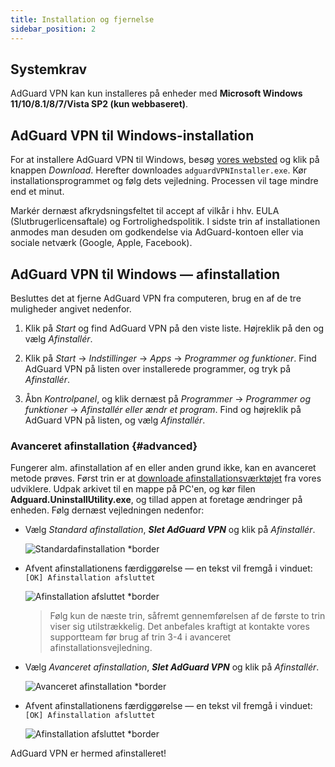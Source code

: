 ```yaml
---
title: Installation og fjernelse
sidebar_position: 2
---
```


## Systemkrav

AdGuard VPN kan kun installeres på enheder med **Microsoft Windows 11/10/8.1/8/7/Vista SP2 (kun webbaseret)**.

## AdGuard VPN til Windows-installation

For at installere AdGuard VPN til Windows, besøg [vores websted](https://adguard-vpn.com/welcome.html) og klik på knappen *Download*. Herefter downloades `adguardVPNInstaller.exe`. Kør installationsprogrammet og følg dets vejledning. Processen vil tage mindre end et minut.

Markér dernæst afkrydsningsfeltet til accept af vilkår i hhv. EULA (Slutbrugerlicensaftale) og Fortrolighedspolitik. I sidste trin af installationen anmodes man desuden om godkendelse via AdGuard-kontoen eller via sociale netværk (Google, Apple, Facebook).

## AdGuard VPN til Windows — afinstallation

Besluttes det at fjerne AdGuard VPN fra computeren, brug en af de tre muligheder angivet nedenfor.

1. Klik på *Start* og find AdGuard VPN på den viste liste. Højreklik på den og vælg *Afinstallér*.

2. Klik på *Start* → *Indstillinger* → *Apps* → *Programmer og funktioner*. Find AdGuard VPN på listen over installerede programmer, og tryk på *Afinstallér*.

3. Åbn *Kontrolpanel*, og klik dernæst på *Programmer* → *Programmer og funktioner* → *Afinstallér eller ændr et program*. Find og højreklik på AdGuard VPN på listen, og vælg *Afinstallér*.

### Avanceret afinstallation {#advanced}

Fungerer alm. afinstallation af en eller anden grund ikke, kan en avanceret metode prøves. Først trin er at [downloade afinstallationsværktøjet](https://cdn.adtidy.org/distr/windows/Uninstall_Utility.zip) fra vores udviklere. Udpak arkivet til en mappe på PC'en, og kør filen **Adguard.UninstallUtility.exe**, og tillad appen at foretage ændringer på enheden. Følg dernæst vejledningen nedenfor:

- Vælg *Standard afinstallation*, ***Slet AdGuard VPN*** og klik på *Afinstallér*.

    ![Standardafinstallation *border](https://cdn.adguardvpn.com/content/kb/ad_blocker/windows/installation/standard-uninstall.png)

- Afvent afinstallationens færdiggørelse — en tekst vil fremgå i vinduet: `[OK] Afinstallation afsluttet`

    ![Afinstallation afsluttet *border](https://cdn.adguardvpn.com/content/kb/ad_blocker/windows/installation/standard-uninstall-2.png)

    > Følg kun de næste trin, såfremt gennemførelsen af de første to trin viser sig utilstrækkelig. Det anbefales kraftigt at kontakte vores supportteam før brug af trin 3-4 i avanceret afinstallationsvejledning.

- Vælg *Avanceret afinstallation*, ***Slet AdGuard VPN*** og klik på *Afinstallér*.

    ![Avanceret afinstallation *border](https://cdn.adguardvpn.com/content/kb/ad_blocker/windows/installation/advanced-uninstall.png)

- Afvent afinstallationens færdiggørelse — en tekst vil fremgå i vinduet: `[OK] Afinstallation afsluttet`

    ![Afinstallation afsluttet *border](https://cdn.adguardvpn.com/content/kb/ad_blocker/windows/installation/advanced-uninstall-2.png)

AdGuard VPN er hermed afinstalleret!
